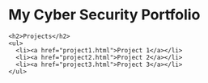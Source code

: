 <!DOCTYPE html>
<html>
  <head>
    <title>Cyber Security Portfolio | GitHub</title>
    <meta charset="utf-8" />
  </head>
  <body>
    <h1>My Cyber Security Portfolio</h1>

    <h2>Projects</h2>
    <ul>
      <li><a href="project1.html">Project 1</a></li>
      <li><a href="project2.html">Project 2</a></li>
      <li><a href="project3.html">Project 3</a></li>
    </ul>
  </body>
</html>
